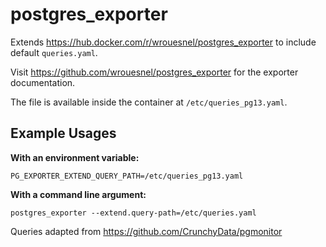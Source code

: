 # postgres_exporter
Extends https://hub.docker.com/r/wrouesnel/postgres_exporter to include default `queries.yaml`.

Visit https://github.com/wrouesnel/postgres_exporter for the exporter documentation.

The file is available inside the container at `/etc/queries_pg13.yaml`.

## Example Usages

**With an environment variable:**

```PG_EXPORTER_EXTEND_QUERY_PATH=/etc/queries_pg13.yaml```

**With a command line argument:**

```postgres_exporter --extend.query-path=/etc/queries.yaml```

Queries adapted from https://github.com/CrunchyData/pgmonitor
